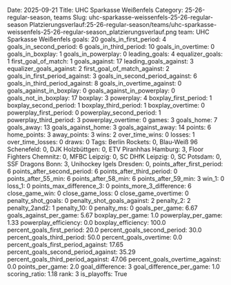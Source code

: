 Date: 2025-09-21
Title: UHC Sparkasse Weißenfels
Category: 25-26-regular-season, teams
Slug: uhc-sparkasse-weissenfels-25-26-regular-season
Platzierungsverlauf:25-26-regular-season/teams/uhc-sparkasse-weissenfels-25-26-regular-season_platzierungsverlauf.png
team: UHC Sparkasse Weißenfels
goals: 20
goals_in_first_period: 4
goals_in_second_period: 6
goals_in_third_period: 10
goals_in_overtime: 0
goals_in_boxplay: 1
goals_in_powerplay: 0
leading_goals: 4
equalizer_goals: 1
first_goal_of_match: 1
goals_against: 17
leading_goals_against: 3
equalizer_goals_against: 2
first_goal_of_match_against: 2
goals_in_first_period_against: 3
goals_in_second_period_against: 6
goals_in_third_period_against: 8
goals_in_overtime_against: 0
goals_against_in_boxplay: 0
goals_against_in_powerplay: 0
goals_not_in_boxplay: 17
boxplay: 3
powerplay: 4
boxplay_first_period: 1
boxplay_second_period: 1
boxplay_third_period: 1
boxplay_overtime: 0
powerplay_first_period: 0
powerplay_second_period: 1
powerplay_third_period: 3
powerplay_overtime: 0
games: 3
goals_home: 7
goals_away: 13
goals_against_home: 3
goals_against_away: 14
points: 6
home_points: 3
away_points: 3
wins: 2
over_time_wins: 0
losses: 1
over_time_losses: 0
draws: 0
Tags:  Berlin Rockets: 0,  Blau-Weiß 96 Schenefeld: 0,  DJK Holzbüttgen: 0,  ETV Piranhhas Hamburg: 3,  Floor Fighters Chemnitz: 0,  MFBC Leipzig: 0,  SC DHfK Leipzig: 0,  SC Potsdam: 0,  SSF Dragons Bonn: 3,  Unihockey Igels Dresden: 0,
points_after_first_period: 6
points_after_second_period: 6
points_after_third_period: 0
points_after_55_min: 6
points_after_58_min: 6
points_after_59_min: 3
win_1: 0
loss_1: 0
points_max_difference_3: 0
points_more_3_difference: 6
close_game_win: 0
close_game_loss: 0
close_game_overtime: 0
penalty_shot_goals: 0
penalty_shot_goals_against: 2
penalty_2: 2
penalty_2and2: 1
penalty_10: 0
penalty_ms: 0
goals_per_game: 6.67
goals_against_per_game: 5.67
boxplay_per_game: 1.0
powerplay_per_game: 1.33
powerplay_efficiency: 0.0
boxplay_efficiency: 100.0
percent_goals_first_period: 20.0
percent_goals_second_period: 30.0
percent_goals_third_period: 50.0
percent_goals_overtime: 0.0
percent_goals_first_period_against: 17.65
percent_goals_second_period_against: 35.29
percent_goals_third_period_against: 47.06
percent_goals_overtime_against: 0.0
points_per_game: 2.0
goal_difference: 3
goal_difference_per_game: 1.0
scoring_ratio: 1.18
rank: 3
is_playoffs: True
